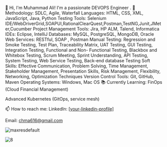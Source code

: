 👋 Hi, I'm Muhammad Ali!
I'm a passionate DEVOPS  Engineer .
🚀Methodology: SDLC, Agile, Waterfall
Languages: HTML, CSS, XML, JavaScript, Java, Python
Testing Tools: Selenium IDE/WebDriverGrid,SOAPUI,RationalClearQuest,Postman,TestNG,Junit,JMeter,Cucumber
Project Management Tools: Jira, HP ALM, Talend, Informatica
IDEs: Eclipse, IntelliJ
Databases: MySQL, PostgreSQL, MongoDB, Oracle
Web Services: RESTful, SOAP , Postman
Manual Testing: Regression and Smoke Testing, Test Plan, Traceability Matrix, UAT Testing, GUI Testing, Integration Testing, Functional and Non-
Functional Testing, Blackbox and Whitebox Testing, Scrum Meeting, Sprint Understanding, API Testing, System Testing, Web Service Testing, Back-end
database Testing
Soft Skills: Effective Communication, Problem Solving, Time Management, Stakeholder Management, Presentation Skills, Risk Management,
Flexibility, Networking, Optimization Techniques
Version Control Tools: Git, GitHub, Maven
Operating Systems: Windows, Mac OS
📚 Currently Learning:
FinOps (Cloud Financial Management)

Advanced Kubernetes (GitOps, service mesh)

📫 How to reach me:
LinkedIn: [[your-linkedin-profile]](https://www.linkedin.com/in/muhammad-ali-419388205/)

Email: chma616@gmail.com

![maxresdefault](https://user-images.githubusercontent.com/74944564/130261117-7fa808a1-7118-4638-b398-98580852b9d7.jpg)


![8](https://user-images.githubusercontent.com/74944564/130260975-3b94ee09-df42-4e06-87e1-1d4c50ad592e.png)
